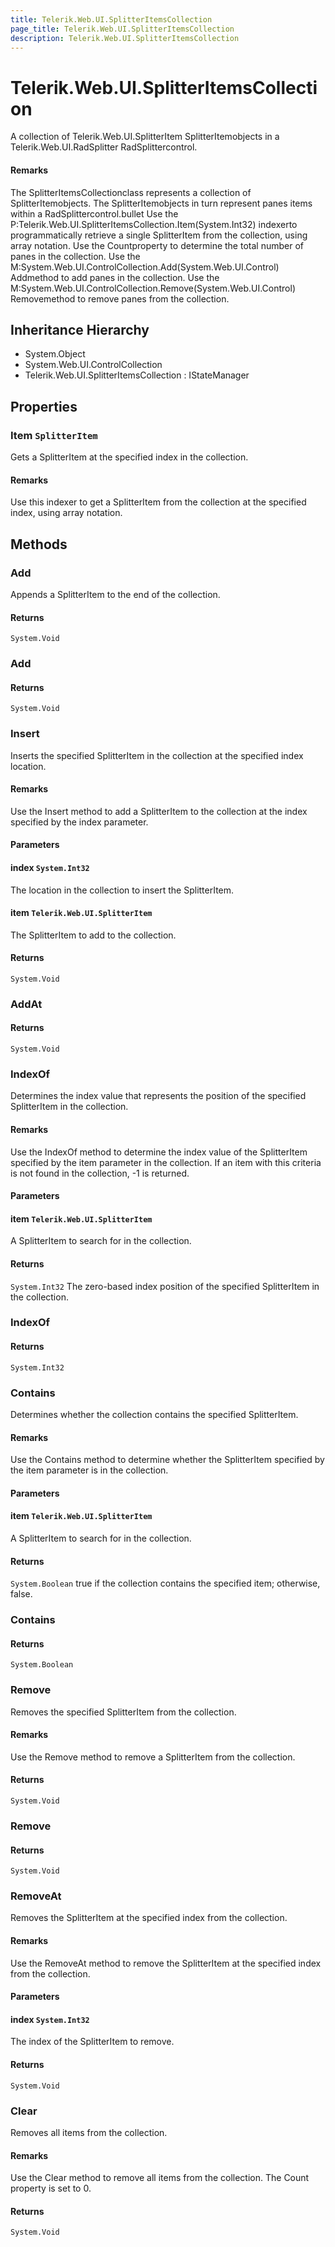 ```yaml
---
title: Telerik.Web.UI.SplitterItemsCollection
page_title: Telerik.Web.UI.SplitterItemsCollection
description: Telerik.Web.UI.SplitterItemsCollection
---
```


# Telerik.Web.UI.SplitterItemsCollection

A collection of Telerik.Web.UI.SplitterItem SplitterItemobjects in a
                Telerik.Web.UI.RadSplitter RadSplittercontrol.

#### Remarks
The SplitterItemsCollectionclass represents a collection of
                SplitterItemobjects. The SplitterItemobjects in turn represent 
                panes items within a RadSplittercontrol.bullet Use the P:Telerik.Web.UI.SplitterItemsCollection.Item(System.Int32) indexerto programmatically retrieve a
                        single SplitterItem from the collection, using array notation.
                    Use the Countproperty to determine the total
                        number of panes in the collection.
                    Use the M:System.Web.UI.ControlCollection.Add(System.Web.UI.Control) Addmethod to add panes in the collection.
                    Use the M:System.Web.UI.ControlCollection.Remove(System.Web.UI.Control) Removemethod to remove panes from the
                        collection.

## Inheritance Hierarchy

* System.Object
* System.Web.UI.ControlCollection
* Telerik.Web.UI.SplitterItemsCollection : IStateManager

## Properties

###  Item `SplitterItem`

Gets a SplitterItem at the specified index in the collection.

#### Remarks
Use this indexer to get a SplitterItem from the collection at the
                specified index, using array notation.

## Methods

###  Add

Appends a SplitterItem to the end of the collection.

#### Returns

`System.Void` 

###  Add

#### Returns

`System.Void` 

###  Insert

Inserts the specified SplitterItem in the collection at the specified
                index location.

#### Remarks
Use the Insert method to add a SplitterItem to the collection at
            the index specified by the index parameter.

#### Parameters

#### index `System.Int32`

The location in the collection to insert the SplitterItem.

#### item `Telerik.Web.UI.SplitterItem`

The SplitterItem to add to the collection.

#### Returns

`System.Void` 

###  AddAt

#### Returns

`System.Void` 

###  IndexOf

Determines the index value that represents the position of the specified
                SplitterItem in the collection.

#### Remarks
Use the IndexOf method to determine the index value of the
            SplitterItem specified by the item parameter in the collection. If an item
            with this criteria is not found in the collection, -1 is returned.

#### Parameters

#### item `Telerik.Web.UI.SplitterItem`

A SplitterItem to search for in the collection.

#### Returns

`System.Int32` The zero-based index position of the specified SplitterItem in the
            collection.

###  IndexOf

#### Returns

`System.Int32` 

###  Contains

Determines whether the collection contains the specified
                SplitterItem.

#### Remarks
Use the Contains method to determine whether the SplitterItem
            specified by the item parameter is in the collection.

#### Parameters

#### item `Telerik.Web.UI.SplitterItem`

A SplitterItem to search for in the collection.

#### Returns

`System.Boolean` true if the collection contains the specified item; otherwise,
            false.

###  Contains

#### Returns

`System.Boolean` 

###  Remove

Removes the specified SplitterItem from the collection.

#### Remarks
Use the Remove method to remove a SplitterItem from the
            collection.

#### Returns

`System.Void` 

###  Remove

#### Returns

`System.Void` 

###  RemoveAt

Removes the SplitterItem at the specified index from the collection.

#### Remarks
Use the RemoveAt method to remove the SplitterItem at the
                specified index from the collection.

#### Parameters

#### index `System.Int32`

The index of the SplitterItem to remove.

#### Returns

`System.Void` 

###  Clear

Removes all items from the collection.

#### Remarks
Use the Clear method to remove all items from the collection. The
                Count property is set to 0.

#### Returns

`System.Void` 

